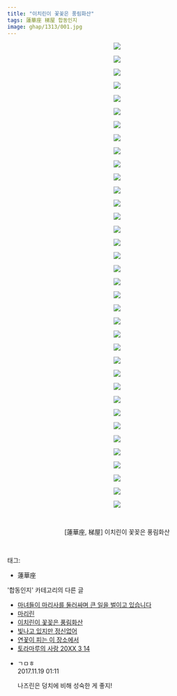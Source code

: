 ```yaml
---
title: "이치린이 꽃꽂은 풍림화산"
tags: 蓮華座 梯屋 합동인지
image: ghap/1313/001.jpg
---
```

<div class="article">
<p style="text-align: center; clear: none; float: none;"><img src="{{ site.nasurl }}/ghap/1313/001.jpg"/></p>
<p style="text-align: center; clear: none; float: none;"><img src="{{ site.nasurl }}/ghap/1313/002.jpg"/></p>
<p style="text-align: center; clear: none; float: none;"><img src="{{ site.nasurl }}/ghap/1313/003.jpg"/></p>
<p style="text-align: center; clear: none; float: none;"><img src="{{ site.nasurl }}/ghap/1313/004.jpg"/></p>
<p style="text-align: center; clear: none; float: none;"><img src="{{ site.nasurl }}/ghap/1313/005.jpg"/></p>
<p style="text-align: center; clear: none; float: none;"><img src="{{ site.nasurl }}/ghap/1313/006.jpg"/></p>
<p style="text-align: center; clear: none; float: none;"><img src="{{ site.nasurl }}/ghap/1313/007.jpg"/></p>
<p style="text-align: center; clear: none; float: none;"><img src="{{ site.nasurl }}/ghap/1313/008.jpg"/></p>
<p style="text-align: center; clear: none; float: none;"><img src="{{ site.nasurl }}/ghap/1313/009.jpg"/></p>
<p style="text-align: center; clear: none; float: none;"><img src="{{ site.nasurl }}/ghap/1313/010.jpg"/></p>
<p style="text-align: center; clear: none; float: none;"><img src="{{ site.nasurl }}/ghap/1313/011.jpg"/></p>
<p style="text-align: center; clear: none; float: none;"><img src="{{ site.nasurl }}/ghap/1313/012.jpg"/></p>
<p style="text-align: center; clear: none; float: none;"><img src="{{ site.nasurl }}/ghap/1313/013.jpg"/></p>
<p style="text-align: center; clear: none; float: none;"><img src="{{ site.nasurl }}/ghap/1313/014.jpg"/></p>
<p style="text-align: center; clear: none; float: none;"><img src="{{ site.nasurl }}/ghap/1313/015.jpg"/></p>
<p style="text-align: center; clear: none; float: none;"><img src="{{ site.nasurl }}/ghap/1313/016.jpg"/></p>
<p style="text-align: center; clear: none; float: none;"><img src="{{ site.nasurl }}/ghap/1313/017.jpg"/></p>
<p style="text-align: center; clear: none; float: none;"><img src="{{ site.nasurl }}/ghap/1313/018.jpg"/></p>
<p style="text-align: center; clear: none; float: none;"><img src="{{ site.nasurl }}/ghap/1313/019.jpg"/></p>
<p style="text-align: center; clear: none; float: none;"><img src="{{ site.nasurl }}/ghap/1313/020.jpg"/></p>
<p style="text-align: center; clear: none; float: none;"><img src="{{ site.nasurl }}/ghap/1313/021.jpg"/></p>
<p style="text-align: center; clear: none; float: none;"><img src="{{ site.nasurl }}/ghap/1313/022.jpg"/></p>
<p style="text-align: center; clear: none; float: none;"><img src="{{ site.nasurl }}/ghap/1313/023.jpg"/></p>
<p style="text-align: center; clear: none; float: none;"><img src="{{ site.nasurl }}/ghap/1313/024.jpg"/></p>
<p style="text-align: center; clear: none; float: none;"><img src="{{ site.nasurl }}/ghap/1313/025.jpg"/></p>
<p style="text-align: center; clear: none; float: none;"><img src="{{ site.nasurl }}/ghap/1313/026.jpg"/></p>
<p style="text-align: center; clear: none; float: none;"><img src="{{ site.nasurl }}/ghap/1313/027.jpg"/></p>
<p style="text-align: center; clear: none; float: none;"><img src="{{ site.nasurl }}/ghap/1313/028.jpg"/></p>
<p style="text-align: center; clear: none; float: none;"><img src="{{ site.nasurl }}/ghap/1313/029.jpg"/></p>
<p style="text-align: center; clear: none; float: none;"><img src="{{ site.nasurl }}/ghap/1313/030.jpg"/></p>
<p style="text-align: center; clear: none; float: none;"><img src="{{ site.nasurl }}/ghap/1313/031.jpg"/></p>
<p style="text-align: center; clear: none; float: none;"><img src="{{ site.nasurl }}/ghap/1313/032.jpg"/></p>
<p style="text-align: center; clear: none; float: none;"><img src="{{ site.nasurl }}/ghap/1313/033.jpg"/></p>
<p style="text-align: center; clear: none; float: none;"><img src="{{ site.nasurl }}/ghap/1313/034.jpg"/></p>
<p style="text-align: center; clear: none; float: none;"><img src="{{ site.nasurl }}/ghap/1313/035.jpg"/></p>
<p style="text-align: center; clear: none; float: none;"><img src="{{ site.nasurl }}/ghap/1313/036.jpg"/></p>
<p style="text-align: center; clear: none; float: none;"><br/></p>
<p style="text-align: center; clear: none; float: none;">[蓮華座, 梯屋] 이치린이 꽃꽂은 풍림화산</p>
<p><br/></p>
</div><div class="tagTrail">
<p>태그: </p>
<ul>
<li>蓮華座</li>
</ul>
</div><div class="another">
<p>'합동인지' 카테고리의 다른 글</p>
<ul>
<li><a href="/2016-08-11-ghap_1477">마녀들이 마리사를 둘러싸며 큰 일을 벌이고 있습니다</a></li>
<li><a href="/2016-08-03-ghap_1323">마리린</a></li>
<li><a href="/2016-08-03-ghap_1313">이치린이 꽃꽂은 풍림화산</a></li>
<li><a href="/2016-07-31-ghap_1278">빛나고 있지만 정신없어</a></li>
<li><a href="/2016-07-31-ghap_1274">연꽃이 피는 이 장소에서</a></li>
<li><a href="/2016-07-31-ghap_1254">토라마루의 사랑 20XX 3 14</a></li>
</ul>
</div><div class="cb_module cb_fluid">
<div class="cb_wrt cb_profile">
<div class="comment">
<ul>
<li class="cb_thumb_off" id="comment15132245">
<div class="cb_comment_area">
<div class="cb_info_area">
<div class="cb_section">
<span class="cb_nick_name">ㄱㅁㅎ</span>
</div>
<div class="cb_section">
<span class="cb_date">2017.11.19 01:11 </span>
</div>
</div>
<div class="cb_dsc_comment">
<p class="cb_dsc">
											나즈린은 덩치에 비해 성숙한 게 좋지!
										</p>
</div>
</div></li>
</ul>
</div>
</div><!-- commentList close -->
</div>
<br/>
<p id="refer"></p>
<br/>
